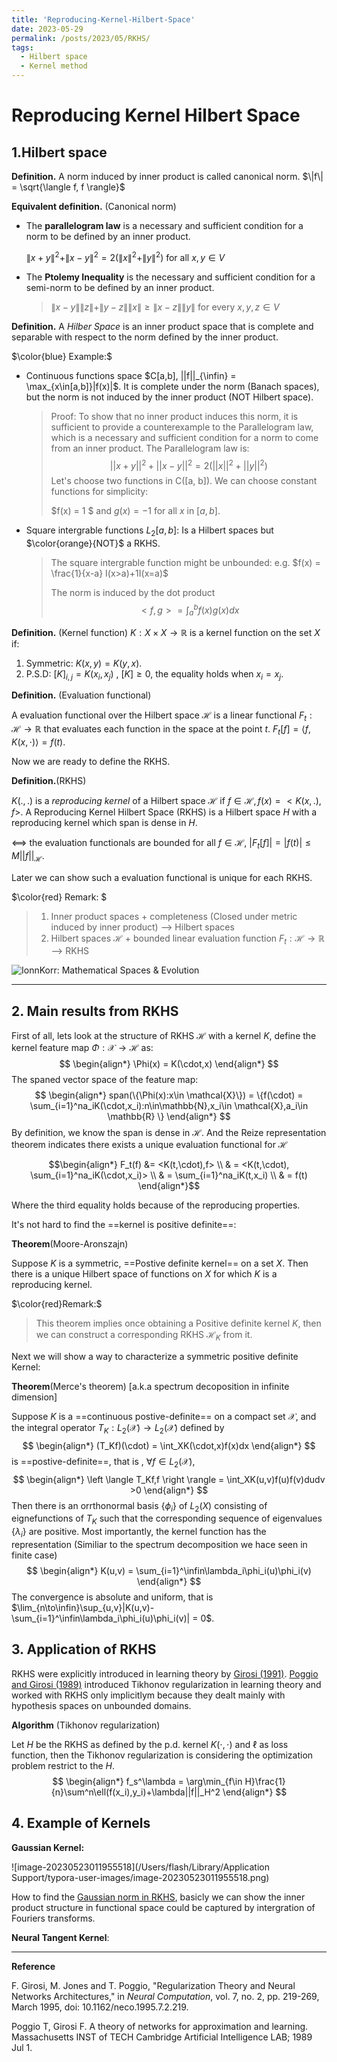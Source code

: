 ```yaml
---
title: 'Reproducing-Kernel-Hilbert-Space'
date: 2023-05-29
permalink: /posts/2023/05/RKHS/
tags:
  - Hilbert space
  - Kernel method
---
```



# Reproducing Kernel Hilbert Space



## 1.Hilbert space

**Definition.** A norm induced by inner product is called canonical norm. $\|f\| = \sqrt{\langle f, f \rangle}$

**Equivalent definition.** (Canonical norm)

* The __parallelogram law__ is a necessary and sufficient condition for a norm to be defined by an inner product.

  $\|x + y\|^2 + \|x - y\|^2 = 2(\|x\|^2 + \|y\|^2)$ for all $x, y \in V$

* The __Ptolemy Inequality__ is the necessary and sufficient condition for a semi-norm to be defined by an inner product.

  >$\|x-y\|\|z\|+\|y-z\|\|x\| \geq \|x-z\|\|y\|$ for every $x,y,z \in V$ 

**Definition.** A _Hilber Space_ is  an inner product space that is complete and separable with respect to the norm defined by the inner product.

$\color{blue} Example:$

* Continuous functions space $C[a,b], ||f||_{\infin} = \max_{x\in[a,b]}|f(x)|$. It is complete under the norm (Banach spaces), but the norm is not induced by the inner product (NOT Hilbert space). 

  > Proof: To show that no inner product induces this norm, it is sufficient to provide a counterexample to the Parallelogram law, which is a necessary and sufficient condition for a norm to come from an inner product. The Parallelogram law is:
  > $$
  > ||x + y||^2 + ||x - y||^2 = 2(||x||^2 + ||y||^2)
  > $$
  > Let's choose two functions in C([a, b]). We can choose constant functions for simplicity:
  >
  > $f(x) = 1 $ and $g(x) = -1$ for all $x$ in $[a, b]$.

* Square intergrable functions $L_2[a,b]$: Is a Hilbert spaces but $\color{orange}{NOT}$  a RKHS.

  > The square intergrable function might be unbounded: e.g. $f(x) = \frac{1}{x-a} I(x>a)+1I(x=a)$ 
  >
  > The norm is induced by the dot product
  > $$
  > <f,g> = \int_a^bf(x)g(x)dx
  > $$
  >

**Definition.** (Kernel function) $K: X\times X\to \mathbb{R}$ is a kernel function on the set $X$ if: 

1. Symmetric: $K(x,y) =K(y,x)$.
2. P.S.D: $[K]_{i,j} = K(x_i,x_j)$ , $[K]\geq 0$, the equality holds when $x_i = x_j$.

**Definition.** (Evaluation functional) 

A evaluation functional over the Hilbert space $\mathcal{H}$ is a linear functional $F_t:\mathcal{H}\to \mathbb{R}$ that evaluates each function in the space at the point $t$. $F_t[f] = \langle f, K(x,\cdot)\rangle = f(t)$.

Now we are ready to define the RKHS.

**Definition.**(RKHS)

 $K(.,.)$ is a _reproducing kernel_ of a Hilbert space $\mathcal{H}$ if $f\in\mathcal{H}, f(x) = <K(x,.),f>$. A Reproducing Kernel Hilbert Space (RKHS) is a Hilbert space $H$ with a reproducing kernel which span is dense in $H$. 

<==> the evaluation functionals are bounded for all $f\in \mathcal{H}$, $|F_t[f]| = |f(t)|\leq M||f||_{\mathcal{H}}$.

Later we can show such a evaluation functional is unique for each RKHS.

$\color{red} Remark: $

>1. Inner product spaces + completeness (Closed under metric induced by inner product) --> Hilbert spaces 
>2. Hilbert spaces $\mathcal{H}$ + bounded linear evaluation function $F_t: \mathcal{H} \to \mathbb{R}$ --> RKHS

![IonnKorr: Mathematical Spaces & Evolution](https://1.bp.blogspot.com/-y0GJf0DBfW8/X2nqmNhhL7I/AAAAAAAAHFA/os6YEzTsaTsgKmUi_g_4t4dCfJUoZg6YQCLcBGAsYHQ/s1469/Spaces-Hilbert-01-goog.jpg)

----

## 2. Main results from RKHS

First of all, lets look at the structure of RKHS $\mathcal{H}$ with a kernel $K$, define the kernel feature map $\Phi: \mathcal{X}\to \mathcal{H}$ as:
$$
\begin{align*}
\Phi(x) = K(\cdot,x)
\end{align*}
$$
The spaned vector space of the feature map:
$$
\begin{align*}
span(\{\Phi(x):x\in \mathcal{X}\}) = \{f(\cdot) = \sum_{i=1}^na_iK(\cdot,x_i):n\in\mathbb{N},x_i\in \mathcal{X},a_i\in \mathbb{R} \}
\end{align*}
$$
By definition, we know the span is dense in $\mathcal{H}$. And the Reize representation theorem indicates there exists a unique evaluation functional for $\mathcal{H}$

$$\begin{align*}
F_t(f) &= <K(t,\cdot),f> \\
& = <K(t,\cdot), \sum_{i=1}^na_iK(\cdot,x_i)> \\
& = \sum_{i=1}^na_iK(t,x_i) \\
& = f(t)
\end{align*}$$

Where the third equality holds because of the reproducing properties.

It's not hard to find the ==kernel is positive definite==:

**Theorem**(Moore-Aronszajn)

Suppose $K$ is a symmetric, ==Postive definite kernel== on a set $X$. Then there is a unique Hilbert space of functions on $X$ for which $K$ is a reproducing kernel.

$\color{red}Remark:$ 

> This theorem implies once obtaining a Positive definite kernel $K$, then we can construct a corresponding RKHS $\mathcal{H}_K$ from it. 

Next we will show a way to characterize a symmetric positive definite Kernel:

**Theorem**(Merce's theorem) [a.k.a spectrum decoposition in infinite dimension]

Suppose $K$ is a ==continuous postive-definite== on a compact set $\mathcal{X}$, and the integral operator $T_K:L_2(\mathcal{X})\to L_2(\mathcal{X})$ defined by
$$
\begin{align*}
(T_Kf)(\cdot) = \int_XK(\cdot,x)f(x)dx
\end{align*}
$$
is ==postive-definite==, that is , $\forall f\in L_2(\mathcal{X})$,
$$
\begin{align*}
\left \langle T_Kf,f \right \rangle = \int_XK(u,v)f(u)f(v)dudv >0
\end{align*}
$$
Then there is an orrthonormal basis $\{\phi_i\}$ of $L_2(X)$ consisting of eignefunctions of $T_K$ such that the corresponding sequence of eigenvalues $\{\lambda_i\}$ are positive. Most importantly, the kernel function has the representation (Similiar to the spectrum decomposition we hace seen in finite case)
$$
\begin{align*}
K(u,v) = \sum_{i=1}^\infin\lambda_i\phi_i(u)\phi_i(v)
\end{align*}
$$
The convergence is absolute and uniform, that is $\lim_{n\to\infin}\sup_{u,v}|K(u,v)-\sum_{i=1}^\infin\lambda_i\phi_i(u)\phi_i(v)| = 0$.

## 3. Application of RKHS

RKHS were explicitly introduced in learning theory by [Girosi (1991)](https://ieeexplore.ieee.org/abstract/document/6796297). [Poggio and Girosi (1989)](https://apps.dtic.mil/sti/citations/ADA212359) introduced Tikhonov regularization in learning theory and worked with RKHS only implicitlym because they dealt mainly with hypothesis spaces on unbounded domains. 

**Algorithm** (Tikhonov regularization)

Let $H$ be the RKHS as defined by the p.d. kernel $K(\cdot,\cdot)$ and $\ell$ as loss function, then the Tikhonov regularization is considering the optimization problem restrict to the $H$.
$$
\begin{align*}
f_s^\lambda = \arg\min_{f\in H}\frac{1}{n}\sum^n\ell(f(x_i),y_i)+\lambda||f||_H^2
\end{align*}
$$


## 4. Example of Kernels

**Gaussian Kernel:**

![image-20230523011955518](/Users/flash/Library/Application Support/typora-user-images/image-20230523011955518.png)

How to find the [Gaussian norm in RKHS](https://stats.stackexchange.com/questions/372876/rkhs-norm-and-fourier-transform-link#:~:text=The%20RKHS%20corresponding%20to%20this%20kernel%2C%20denoted%20H,i%20%E2%88%92%20x%20j%20‖%202%20σ%202%29.), basicly we can show the inner product structure in functional space could be captured by intergration of Fouriers transforms. 

**Neural Tangent Kernel**:



----

**Reference**

F. Girosi, M. Jones and T. Poggio, "Regularization Theory and Neural Networks Architectures," in *Neural Computation*, vol. 7, no. 2, pp. 219-269, March 1995, doi: 10.1162/neco.1995.7.2.219.

Poggio T, Girosi F. A theory of networks for approximation and learning. Massachusetts INST of TECH Cambridge Artificial Intelligence LAB; 1989 Jul 1.

